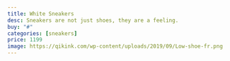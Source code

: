 ```yaml
---
title: White Sneakers
desc: Sneakers are not just shoes, they are a feeling.
buy: "#"
categories: [sneakers]
price: 1199
image: https://qikink.com/wp-content/uploads/2019/09/Low-shoe-fr.png
---
```

